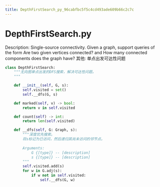 ```yaml
---
title: DepthFirstSearch_py_96cabfbc5f5c4cd493ade609b66c2c7c
---
```


# DepthFirstSearch.py

Description: Single-source connectivity. Given a graph, support queries of the form Are two given vertices connected? and How many connected components does the graph have?
其他: 单点出发可达性问题

```python
class DepthFirstSearch:
    """无向图单点出发的DFS搜索，解决可达性问题。
    """

    def __init__(self, G, s):
        self.visited = set()
        self.__dfs(G, s)

    def marked(self, v) -> bool:
        return v in self.visited

    def count(self) -> int:
        return len(self.visited)

    def __dfs(self, G: Graph, s):
        """深度优先搜索。
        将s标记为已访问，然后递归其尚未访问的邻节点。
        
        Arguments:
            G {[type]} -- [description]
            s {[type]} -- [description]
        """
        self.visited.add(s)
        for w in G.adj(s):
            if w not in self.visited:
                self.__dfs(G, w)
```